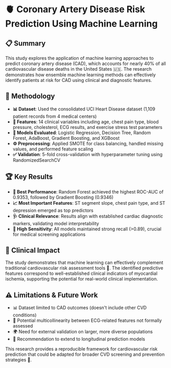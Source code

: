 # 🫀 Coronary Artery Disease Risk Prediction Using Machine Learning

## 📋 Summary

This study explores the application of machine learning approaches to predict coronary artery disease (CAD), which accounts for nearly 40% of all cardiovascular disease deaths in the United States 🇺🇸. The research demonstrates how ensemble machine learning methods can effectively identify patients at risk for CAD using clinical and diagnostic features.

## 🔬 Methodology

- **📊 Dataset**: Used the consolidated UCI Heart Disease dataset (1,109 patient records from 4 medical centers)
- **🎯 Features**: 14 clinical variables including age, chest pain type, blood pressure, cholesterol, ECG results, and exercise stress test parameters
- **🤖 Models Evaluated**: Logistic Regression, Decision Tree, Random Forest, AdaBoost, Gradient Boosting, and XGBoost
- **⚙️ Preprocessing**: Applied SMOTE for class balancing, handled missing values, and performed feature scaling
- **✅ Validation**: 5-fold cross-validation with hyperparameter tuning using RandomizedSearchCV

## 🏆 Key Results

- **🥇 Best Performance**: Random Forest achieved the highest ROC-AUC of 0.9353, followed by Gradient Boosting (0.9346)
- **📈 Most Important Features**: ST segment slope, chest pain type, and ST depression emerged as top predictors
- **🩺 Clinical Relevance**: Results align with established cardiac diagnostic markers, validating model interpretability
- **🎯 High Sensitivity**: All models maintained strong recall (>0.89), crucial for medical screening applications

## 🏥 Clinical Impact

The study demonstrates that machine learning can effectively complement traditional cardiovascular risk assessment tools 💊. The identified predictive features correspond to well-established clinical indicators of myocardial ischemia, supporting the potential for real-world clinical implementation.

## ⚠️ Limitations & Future Work

- 📊 Dataset limited to CAD outcomes (doesn't include other CVD conditions)
- 🔗 Potential multicollinearity between ECG-related features not formally assessed
- 🌍 Need for external validation on larger, more diverse populations
- 🔮 Recommendation to extend to longitudinal prediction models

This research provides a reproducible framework for cardiovascular risk prediction that could be adapted for broader CVD screening and prevention strategies 🚀.
